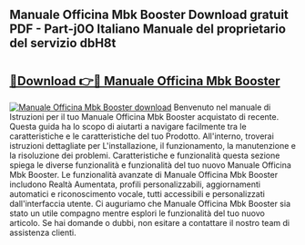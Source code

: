 ## Manuale Officina Mbk Booster Download gratuit PDF - Part-j0O Italiano Manuale del proprietario del servizio dbH8t

# <h2><a href="http://dfe4a6.blite.top/?on=Manuale+Officina+Mbk+Booster">🔗Download 👉🔴 Manuale Officina Mbk Booster</a></h2>

[![Manuale Officina Mbk Booster download](https://i.imgur.com/lujVjoI.png)](http://dfe4a6.blite.top/?on=Manuale+Officina+Mbk+Booster)
Benvenuto nel manuale di Istruzioni per il tuo Manuale Officina Mbk Booster acquistato di recente. Questa guida ha lo scopo di aiutarti a navigare facilmente tra le caratteristiche e le caratteristiche del tuo Prodotto. All'interno, troverai istruzioni dettagliate per L'installazione, il funzionamento, la manutenzione e la risoluzione dei problemi. Caratteristiche e funzionalità questa sezione spiega le diverse funzionalità e funzionalità del tuo nuovo Manuale Officina Mbk Booster. Le funzionalità avanzate di Manuale Officina Mbk Booster includono Realtà Aumentata, profili personalizzabili, aggiornamenti automatici e riconoscimento vocale, tutti accessibili e personalizzati dall'interfaccia utente. Ci auguriamo che Manuale Officina Mbk Booster sia stato un utile compagno mentre esplori le funzionalità del tuo nuovo articolo. Se hai domande o dubbi, non esitare a contattare il nostro team di assistenza clienti.
